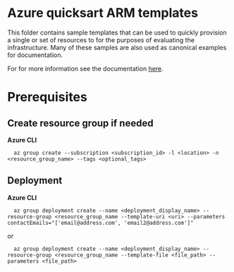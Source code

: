 # Azure quicksart ARM templates
This folder contains sample templates that can be used to quickly provision a single or set of resources to for the purposes of evaluating the infrastructure. Many of these samples are also used as canonical examples for documentation.

For for more information see the documentation [here](https://github.com/Azure/azure-quickstart-templates).

# Prerequisites

## Create resource group if needed

**Azure CLI**
```
  az group create --subscription <subscription_id> -l <location> -n <resource_group_name> --tags <optional_tags>
```

## Deployment

**Azure CLI**
```
  az group deployment create --name <deployment_display_name> --resource-group <resource_group_name --template-uri <uri> --parameters contactEmails="['email@address.com', 'email2@address.com']"
```

or 

```
  az group deployment create --name <deployment_display_name> --resource-group <resource_group_name --template-file <file_path> --parameters <file_path>
```
